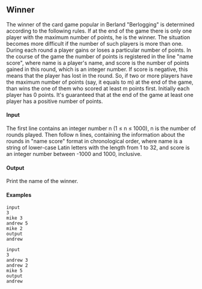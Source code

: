 ## Winner

The winner of the card game popular in Berland "Berlogging" is determined according to the following rules. If at the end of the game there is only one player with the maximum number of points, he is the winner. The situation becomes more difficult if the number of such players is more than one. During each round a player gains or loses a particular number of points. In the course of the game the number of points is registered in the line "name score", where name is a player's name, and score is the number of points gained in this round, which is an integer number. If score is negative, this means that the player has lost in the round. So, if two or more players have the maximum number of points (say, it equals to m) at the end of the game, than wins the one of them who scored at least m points first. Initially each player has 0 points. It's guaranteed that at the end of the game at least one player has a positive number of points.

#### Input
The first line contains an integer number n (1 ≤ n ≤ 1000), n is the number of rounds played. Then follow n lines, containing the information about the rounds in "name score" format in chronological order, where name is a string of lower-case Latin letters with the length from 1 to 32, and score is an integer number between -1000 and 1000, inclusive.

#### Output
Print the name of the winner.

#### Examples
```
input
3
mike 3
andrew 5
mike 2
output
andrew
```
```
input
3
andrew 3
andrew 2
mike 5
output
andrew
```
